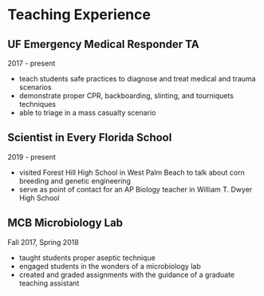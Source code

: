 # Teaching Experience

## UF Emergency Medical Responder TA
2017 - present
- teach students safe practices to diagnose and treat medical and trauma scenarios
- demonstrate proper CPR, backboarding, slinting, and tourniquets techniques
- able to triage in a mass casualty scenario

## Scientist in Every Florida School
2019 - present
- visited Forest Hill High School in West Palm Beach to talk about corn breeding and genetic engineering
- serve as point of contact for an AP Biology teacher in William T. Dwyer High School

## MCB Microbiology Lab 
Fall 2017, Spring 2018
- taught students proper aseptic technique
- engaged students in the wonders of a microbiology lab
- created and graded assignments with the guidance of a graduate teaching assistant
